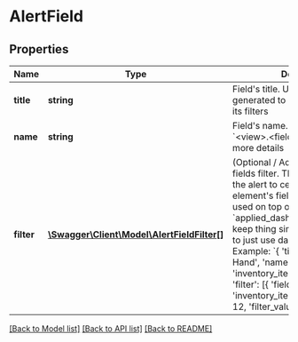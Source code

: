 # AlertField

## Properties
Name | Type | Description | Notes
------------ | ------------- | ------------- | -------------
**title** | **string** | Field&#39;s title. Usually auto-generated to reflect field name and its filters | 
**name** | **string** | Field&#39;s name. Has the format &#x60;&lt;view&gt;.&lt;field&gt;&#x60; Refer to [docs](https://cloud.google.com/looker/docs/sharing-and-publishing/creating-alerts) for more details | 
**filter** | [**\Swagger\Client\Model\AlertFieldFilter[]**](AlertFieldFilter.md) | (Optional / Advance Use) List of fields filter. This further restricts the alert to certain dashboard element&#39;s field values. This can be used on top of dashboard filters &#x60;applied_dashboard_filters&#x60;. To keep thing simple, it&#39;s suggested to just use dashboard filters. Example: &#x60;{ &#39;title&#39;: &#39;12 Number on Hand&#39;, &#39;name&#39;: &#39;inventory_items.number_on_hand&#39;, &#39;filter&#39;: [{ &#39;field_name&#39;: &#39;inventory_items.id&#39;, &#39;field_value&#39;: 12, &#39;filter_value&#39;: null }] }&#x60; | [optional] 

[[Back to Model list]](../README.md#documentation-for-models) [[Back to API list]](../README.md#documentation-for-api-endpoints) [[Back to README]](../README.md)


